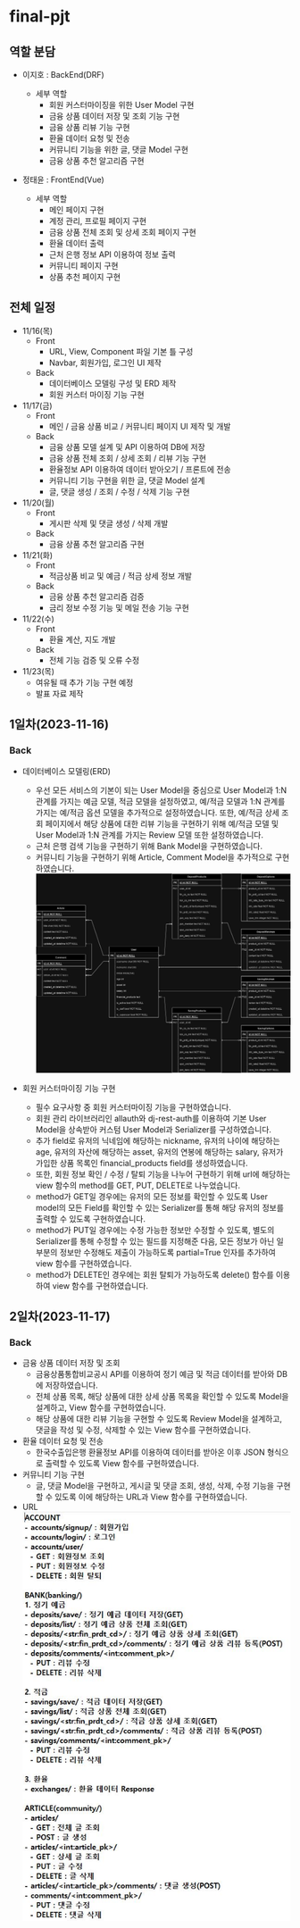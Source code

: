 # final-pjt

## 역할 분담
  - 이지호 : BackEnd(DRF)
    - 세부 역할
      - 회원 커스터마이징을 위한 User Model 구현
      - 금융 상품 데이터 저장 및 조회 기능 구현
      - 금융 상품 리뷰 기능 구현
      - 환율 데이터 요청 및 전송
      - 커뮤니티 기능을 위한 글, 댓글 Model 구현
      - 금융 상품 추천 알고리즘 구현
  
  - 정태윤 : FrontEnd(Vue)
    - 세부 역할
      - 메인 페이지 구현
      - 계정 관리, 프로필 페이지 구현
      - 금융 상품 전체 조회 및 상세 조회 페이지 구현
      - 환율 데이터 출력
      - 근처 은행 정보 API 이용하여 정보 출력
      - 커뮤니티 페이지 구현
      - 상품 추천 페이지 구현

## 전체 일정
  - 11/16(목)
    - Front
      - URL, View, Component 파일 기본 틀 구성
      - Navbar, 회원가입, 로그인 UI 제작
    - Back
      - 데이터베이스 모델링 구성 및 ERD 제작
      - 회원 커스터 마이징 기능 구현
  - 11/17(금)
    - Front
      - 메인 / 금융 상품 비교 / 커뮤니티 페이지 UI 제작 및 개발
    - Back
      - 금융 상품 모델 설계 및 API 이용하여 DB에 저장
      - 금융 상품 전체 조회 / 상세 조회 / 리뷰 기능 구현
      - 환율정보 API 이용하여 데이터 받아오기 / 프론트에 전송
      - 커뮤니티 기능 구현을 위한 글, 댓글 Model 설계
      - 글, 댓글 생성 / 조회 / 수정 / 삭제 기능 구현
  - 11/20(월)
    - Front
      - 게시판 삭제 및 댓글 생성 / 삭제 개발
    - Back
      - 금융 상품 추천 알고리즘 구현
  - 11/21(화)
    - Front
      - 적금상품 비교 및 예금 / 적금 상세 정보 개발
    - Back
      - 금융 상품 추천 알고리즘 검증
      - 금리 정보 수정 기능 및 메일 전송 기능 구현
  - 11/22(수)
    - Front
      - 환율 계산, 지도 개발
    - Back
      - 전체 기능 검증 및 오류 수정
  - 11/23(목)
    - 여유될 때 추가 기능 구현 예정
    - 발표 자료 제작

## 1일차(2023-11-16)

### Back
  - 데이터베이스 모델링(ERD)
    - 우선 모든 서비스의 기본이 되는 User Model을 중심으로 User Model과 1:N 관계를 가지는 예금 모델, 적금 모델을 설정하였고, 예/적금 모델과 1:N 관계를 가지는 예/적금 옵션 모델을 추가적으로 설정하였습니다. 또한, 예/적금 상세 조회 페이지에서 해당 상품에 대한 리뷰 기능을 구현하기 위해 예/적금 모델 및 User Model과 1:N 관계를 가지는 Review 모델 또한 설정하였습니다.
    - 근처 은행 검색 기능을 구현하기 위해 Bank Model을 구현하였습니다.
    - 커뮤니티 기능을 구현하기 위해 Article, Comment Model을 추가적으로 구현하였습니다.
    ![ERD](back/First_ERD.jpg)
  
  - 회원 커스터마이징 기능 구현
    - 필수 요구사항 중 회원 커스터마이징 기능을 구현하였습니다.
    - 회원 관리 라이브러리인 allauth와 dj-rest-auth를 이용하여 기본 User Model을 상속받아 커스텀 User Model과 Serializer를 구성하였습니다.
    - 추가 field로 유저의 닉네임에 해당하는 nickname, 유저의 나이에 해당하는 age, 유저의 자산에 해당하는 asset, 유저의 연봉에 해당하는 salary, 유저가 가입한 상품 목록인 financial_products field를 생성하였습니다.
    - 또한, 회원 정보 확인 / 수정 / 탈퇴 기능을 나누어 구현하기 위해 url에 해당하는 view 함수의 method를 GET, PUT, DELETE로 나누었습니다.
    - method가 GET일 경우에는 유저의 모든 정보를 확인할 수 있도록 User model의 모든 Field를 확인할 수 있는 Serializer를 통해 해당 유저의 정보를 출력할 수 있도록 구현하였습니다.
    - method가 PUT일 경우에는 수정 가능한 정보만 수정할 수 있도록, 별도의 Serializer를 통해 수정할 수 있는 필드를 지정해준 다음, 모든 정보가 아닌 일부분의 정보만 수정해도 제출이 가능하도록 partial=True 인자를 추가하여 view 함수를 구현하였습니다.
    - method가 DELETE인 경우에는 회원 탈퇴가 가능하도록 delete() 함수를 이용하여 view 함수를 구현하였습니다.


## 2일차(2023-11-17)

### Back
  - 금융 상품 데이터 저장 및 조회
    - 금융상품통합비교공시 API를 이용하여 정기 예금 및 적금 데이터를 받아와 DB에 저장하였습니다.
    - 전체 상품 목록, 해당 상품에 대한 상세 상품 목록을 확인할 수 있도록 Model을 설계하고, View 함수를 구현하였습니다.
    - 해당 상품에 대한 리뷰 기능을 구현할 수 있도록 Review Model을 설계하고, 댓글을 작성 및 수정, 삭제할 수 있는 View 함수를 구현하였습니다.
  - 환율 데이터 요청 및 전송
    - 한국수출입은행 환율정보 API를 이용하여 데이터를 받아온 이후 JSON 형식으로 출력할 수 있도록 View 함수를 구현하였습니다.
  - 커뮤니티 기능 구현
    - 글, 댓글 Model을 구현하고, 게시글 및 댓글 조회, 생성, 삭제, 수정 기능을 구현할 수 있도록 이에 해당하는 URL과 View 함수를 구현하였습니다.
  - URL 
    ![URL](back/URLs.jpg)